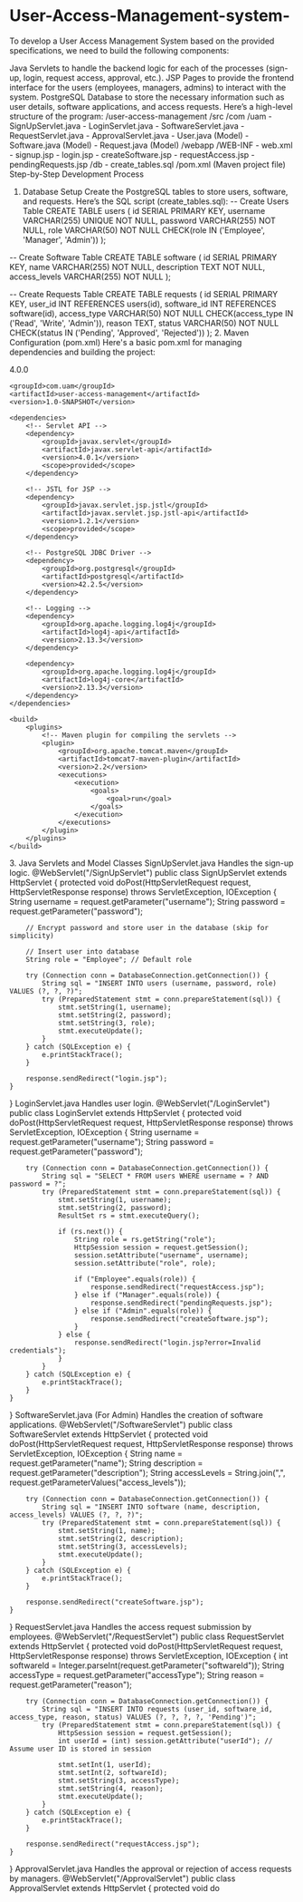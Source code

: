 # User-Access-Management-system-
To develop a User Access Management System based on the provided specifications, we need to build the following components:

Java Servlets to handle the backend logic for each of the processes (sign-up, login, request access, approval, etc.).
JSP Pages to provide the frontend interface for the users (employees, managers, admins) to interact with the system.
PostgreSQL Database to store the necessary information such as user details, software applications, and access requests.
Here’s a high-level structure of the program:
/user-access-management
  /src
    /com
      /uam
        - SignUpServlet.java
        - LoginServlet.java
        - SoftwareServlet.java
        - RequestServlet.java
        - ApprovalServlet.java
        - User.java (Model)
        - Software.java (Model)
        - Request.java (Model)
  /webapp
    /WEB-INF
      - web.xml
    - signup.jsp
    - login.jsp
    - createSoftware.jsp
    - requestAccess.jsp
    - pendingRequests.jsp
  /db
    - create_tables.sql
  /pom.xml (Maven project file)
Step-by-Step Development Process
1. Database Setup
Create the PostgreSQL tables to store users, software, and requests. Here’s the SQL script (create_tables.sql):
-- Create Users Table
CREATE TABLE users (
    id SERIAL PRIMARY KEY,
    username VARCHAR(255) UNIQUE NOT NULL,
    password VARCHAR(255) NOT NULL,
    role VARCHAR(50) NOT NULL CHECK(role IN ('Employee', 'Manager', 'Admin'))
);

-- Create Software Table
CREATE TABLE software (
    id SERIAL PRIMARY KEY,
    name VARCHAR(255) NOT NULL,
    description TEXT NOT NULL,
    access_levels VARCHAR(255) NOT NULL
);

-- Create Requests Table
CREATE TABLE requests (
    id SERIAL PRIMARY KEY,
    user_id INT REFERENCES users(id),
    software_id INT REFERENCES software(id),
    access_type VARCHAR(50) NOT NULL CHECK(access_type IN ('Read', 'Write', 'Admin')),
    reason TEXT,
    status VARCHAR(50) NOT NULL CHECK(status IN ('Pending', 'Approved', 'Rejected'))
);
2. Maven Configuration (pom.xml)
Here's a basic pom.xml for managing dependencies and building the project:
<?xml version="1.0" encoding="UTF-8"?>
<project xmlns="http://maven.apache.org/POM/4.0.0"
         xmlns:xsi="http://www.w3.org/2001/XMLSchema-instance"
         xsi:schemaLocation="http://maven.apache.org/POM/4.0.0 http://maven.apache.org/xsd/maven-4.0.0.xsd">
    <modelVersion>4.0.0</modelVersion>

    <groupId>com.uam</groupId>
    <artifactId>user-access-management</artifactId>
    <version>1.0-SNAPSHOT</version>

    <dependencies>
        <!-- Servlet API -->
        <dependency>
            <groupId>javax.servlet</groupId>
            <artifactId>javax.servlet-api</artifactId>
            <version>4.0.1</version>
            <scope>provided</scope>
        </dependency>
        
        <!-- JSTL for JSP -->
        <dependency>
            <groupId>javax.servlet.jsp.jstl</groupId>
            <artifactId>javax.servlet.jsp.jstl-api</artifactId>
            <version>1.2.1</version>
            <scope>provided</scope>
        </dependency>

        <!-- PostgreSQL JDBC Driver -->
        <dependency>
            <groupId>org.postgresql</groupId>
            <artifactId>postgresql</artifactId>
            <version>42.2.5</version>
        </dependency>

        <!-- Logging -->
        <dependency>
            <groupId>org.apache.logging.log4j</groupId>
            <artifactId>log4j-api</artifactId>
            <version>2.13.3</version>
        </dependency>

        <dependency>
            <groupId>org.apache.logging.log4j</groupId>
            <artifactId>log4j-core</artifactId>
            <version>2.13.3</version>
        </dependency>
    </dependencies>

    <build>
        <plugins>
            <!-- Maven plugin for compiling the servlets -->
            <plugin>
                <groupId>org.apache.tomcat.maven</groupId>
                <artifactId>tomcat7-maven-plugin</artifactId>
                <version>2.2</version>
                <executions>
                    <execution>
                        <goals>
                            <goal>run</goal>
                        </goals>
                    </execution>
                </executions>
            </plugin>
        </plugins>
    </build>
</project>
3. Java Servlets and Model Classes
SignUpServlet.java
Handles the sign-up logic.
@WebServlet("/SignUpServlet")
public class SignUpServlet extends HttpServlet {
    protected void doPost(HttpServletRequest request, HttpServletResponse response) throws ServletException, IOException {
        String username = request.getParameter("username");
        String password = request.getParameter("password");
        
        // Encrypt password and store user in the database (skip for simplicity)
        
        // Insert user into database
        String role = "Employee"; // Default role
        
        try (Connection conn = DatabaseConnection.getConnection()) {
            String sql = "INSERT INTO users (username, password, role) VALUES (?, ?, ?)";
            try (PreparedStatement stmt = conn.prepareStatement(sql)) {
                stmt.setString(1, username);
                stmt.setString(2, password);
                stmt.setString(3, role);
                stmt.executeUpdate();
            }
        } catch (SQLException e) {
            e.printStackTrace();
        }
        
        response.sendRedirect("login.jsp");
    }
}
LoginServlet.java
Handles user login.
@WebServlet("/LoginServlet")
public class LoginServlet extends HttpServlet {
    protected void doPost(HttpServletRequest request, HttpServletResponse response) throws ServletException, IOException {
        String username = request.getParameter("username");
        String password = request.getParameter("password");
        
        try (Connection conn = DatabaseConnection.getConnection()) {
            String sql = "SELECT * FROM users WHERE username = ? AND password = ?";
            try (PreparedStatement stmt = conn.prepareStatement(sql)) {
                stmt.setString(1, username);
                stmt.setString(2, password);
                ResultSet rs = stmt.executeQuery();
                
                if (rs.next()) {
                    String role = rs.getString("role");
                    HttpSession session = request.getSession();
                    session.setAttribute("username", username);
                    session.setAttribute("role", role);
                    
                    if ("Employee".equals(role)) {
                        response.sendRedirect("requestAccess.jsp");
                    } else if ("Manager".equals(role)) {
                        response.sendRedirect("pendingRequests.jsp");
                    } else if ("Admin".equals(role)) {
                        response.sendRedirect("createSoftware.jsp");
                    }
                } else {
                    response.sendRedirect("login.jsp?error=Invalid credentials");
                }
            }
        } catch (SQLException e) {
            e.printStackTrace();
        }
    }
}
SoftwareServlet.java (For Admin)
Handles the creation of software applications.
@WebServlet("/SoftwareServlet")
public class SoftwareServlet extends HttpServlet {
    protected void doPost(HttpServletRequest request, HttpServletResponse response) throws ServletException, IOException {
        String name = request.getParameter("name");
        String description = request.getParameter("description");
        String accessLevels = String.join(",", request.getParameterValues("access_levels"));
        
        try (Connection conn = DatabaseConnection.getConnection()) {
            String sql = "INSERT INTO software (name, description, access_levels) VALUES (?, ?, ?)";
            try (PreparedStatement stmt = conn.prepareStatement(sql)) {
                stmt.setString(1, name);
                stmt.setString(2, description);
                stmt.setString(3, accessLevels);
                stmt.executeUpdate();
            }
        } catch (SQLException e) {
            e.printStackTrace();
        }
        
        response.sendRedirect("createSoftware.jsp");
    }
}
RequestServlet.java
Handles the access request submission by employees.
@WebServlet("/RequestServlet")
public class RequestServlet extends HttpServlet {
    protected void doPost(HttpServletRequest request, HttpServletResponse response) throws ServletException, IOException {
        int softwareId = Integer.parseInt(request.getParameter("softwareId"));
        String accessType = request.getParameter("accessType");
        String reason = request.getParameter("reason");
        
        try (Connection conn = DatabaseConnection.getConnection()) {
            String sql = "INSERT INTO requests (user_id, software_id, access_type, reason, status) VALUES (?, ?, ?, ?, 'Pending')";
            try (PreparedStatement stmt = conn.prepareStatement(sql)) {
                HttpSession session = request.getSession();
                int userId = (int) session.getAttribute("userId"); // Assume user ID is stored in session
                
                stmt.setInt(1, userId);
                stmt.setInt(2, softwareId);
                stmt.setString(3, accessType);
                stmt.setString(4, reason);
                stmt.executeUpdate();
            }
        } catch (SQLException e) {
            e.printStackTrace();
        }
        
        response.sendRedirect("requestAccess.jsp");
    }
}
ApprovalServlet.java
Handles the approval or rejection of access requests by managers.
@WebServlet("/ApprovalServlet")
public class ApprovalServlet extends HttpServlet {
    protected void do
